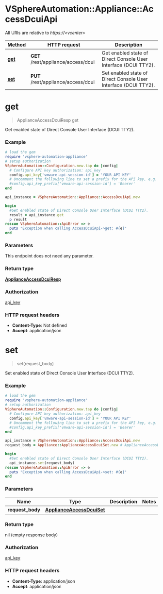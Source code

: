 # VSphereAutomation::Appliance::AccessDcuiApi

All URIs are relative to *https://&lt;vcenter&gt;*

Method | HTTP request | Description
------------- | ------------- | -------------
[**get**](AccessDcuiApi.md#get) | **GET** /rest/appliance/access/dcui | Get enabled state of Direct Console User Interface (DCUI TTY2).
[**set**](AccessDcuiApi.md#set) | **PUT** /rest/appliance/access/dcui | Set enabled state of Direct Console User Interface (DCUI TTY2).


# **get**
> ApplianceAccessDcuiResp get

Get enabled state of Direct Console User Interface (DCUI TTY2).

### Example
```ruby
# load the gem
require 'vsphere-automation-appliance'
# setup authorization
VSphereAutomation::Configuration.new.tap do |config|
  # Configure API key authorization: api_key
  config.api_key['vmware-api-session-id'] = 'YOUR API KEY'
  # Uncomment the following line to set a prefix for the API key, e.g. 'Bearer' (defaults to nil)
  #config.api_key_prefix['vmware-api-session-id'] = 'Bearer'
end

api_instance = VSphereAutomation::Appliance::AccessDcuiApi.new

begin
  #Get enabled state of Direct Console User Interface (DCUI TTY2).
  result = api_instance.get
  p result
rescue VSphereAutomation::ApiError => e
  puts "Exception when calling AccessDcuiApi->get: #{e}"
end
```

### Parameters
This endpoint does not need any parameter.

### Return type

[**ApplianceAccessDcuiResp**](ApplianceAccessDcuiResp.md)

### Authorization

[api_key](../README.md#api_key)

### HTTP request headers

 - **Content-Type**: Not defined
 - **Accept**: application/json



# **set**
> set(request_body)

Set enabled state of Direct Console User Interface (DCUI TTY2).

### Example
```ruby
# load the gem
require 'vsphere-automation-appliance'
# setup authorization
VSphereAutomation::Configuration.new.tap do |config|
  # Configure API key authorization: api_key
  config.api_key['vmware-api-session-id'] = 'YOUR API KEY'
  # Uncomment the following line to set a prefix for the API key, e.g. 'Bearer' (defaults to nil)
  #config.api_key_prefix['vmware-api-session-id'] = 'Bearer'
end

api_instance = VSphereAutomation::Appliance::AccessDcuiApi.new
request_body = Appliance::ApplianceAccessDcuiSet.new # ApplianceAccessDcuiSet | 

begin
  #Set enabled state of Direct Console User Interface (DCUI TTY2).
  api_instance.set(request_body)
rescue VSphereAutomation::ApiError => e
  puts "Exception when calling AccessDcuiApi->set: #{e}"
end
```

### Parameters

Name | Type | Description  | Notes
------------- | ------------- | ------------- | -------------
 **request_body** | [**ApplianceAccessDcuiSet**](ApplianceAccessDcuiSet.md)|  | 

### Return type

nil (empty response body)

### Authorization

[api_key](../README.md#api_key)

### HTTP request headers

 - **Content-Type**: application/json
 - **Accept**: application/json




